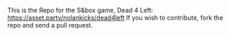 This is the Repo for the S&box game, Dead 4 Left: https://asset.party/nolankicks/dead4left
If you wish to contribute, fork the repo and send a pull request.
